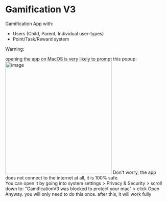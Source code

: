 # Gamification V3
Gamification App with:
- Users (Child, Parent, Individual user-types)
- Point/Task/Reward system


Warning:

opening the app on MacOS is very likely to prompt this popup:
<img width="333" height="351" alt="image" src="https://github.com/user-attachments/assets/e1a73e95-1f4f-4c0a-8e1c-2e968f19d4cc" />
Don't worry, the app does not connect to the internet at all, it is 100% safe.\
You can open it by going into system settings > Privacy & Security > scroll down to: "GamificationV3 was blocked to protect your mac" > click Open Anyway.
you will only need to do this once. after this, it will work fully
